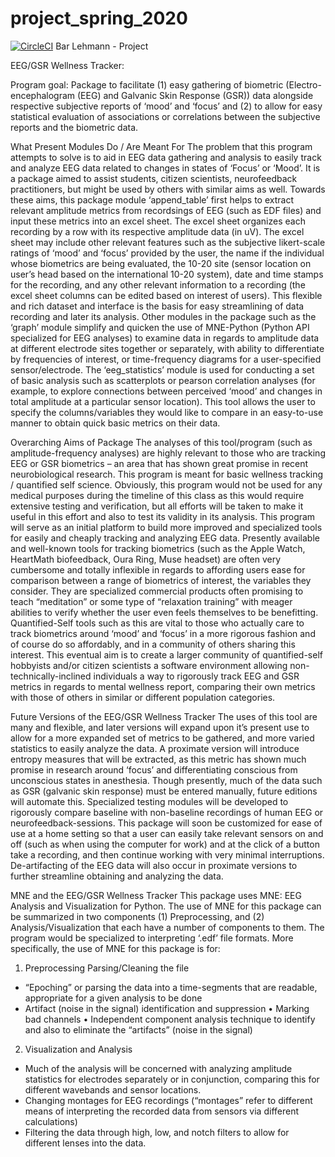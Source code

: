 # project_spring_2020

[![CircleCI](https://circleci.com/gh/biof309/project_spring_2020/tree/master.svg?style=shield)](https://circleci.com/gh/biof309/project_spring_2020/tree/master)
Bar Lehmann - Project


EEG/GSR Wellness Tracker:

Program goal: Package to facilitate (1) easy gathering of biometric (Electro-encephalogram (EEG) and Galvanic Skin Response (GSR)) data alongside respective subjective reports of ‘mood’ and ‘focus’ and (2) to allow for easy statistical evaluation of associations or correlations between the subjective reports and the biometric data.

What Present Modules Do / Are Meant For
The problem that this program attempts to solve is to aid in EEG data gathering and analysis to easily track and analyze EEG data related to changes in states of ‘Focus’ or ‘Mood’. It is a package aimed to assist students, citizen scientists, neurofeedback practitioners, but might be used by others with similar aims as well. 
Towards these aims, this package module ‘append_table’ first helps to extract relevant amplitude metrics from recordsings of EEG (such as EDF files) and input these metrics into an excel sheet. The excel sheet organizes each recording by a row with its respective amplitude data (in uV). The excel sheet may include other relevant features such as the subjective likert-scale ratings of ‘mood’ and ‘focus’ provided by the user, the name if the individual whose biometrics are being evaluated, the 10-20 site (sensor location on user’s head based on the international 10-20 system), date and time stamps for the recording, and any other relevant information to a recording (the excel sheet columns can be edited based on interest of users). This flexible and rich dataset and interface is the basis for easy streamlining of data recording and later its analysis. 
Other modules in the package such as the ‘graph’ module simplify and quicken the use of MNE-Python (Python API specialized for EEG analyses) to examine data in regards to amplitude data at different electrode sites together or separately, with ability to differentiate by frequencies of interest, or time-frequency diagrams for a user-specified sensor/electrode. 
The ‘eeg_statistics’ module is used for conducting a set of basic analysis such as scatterplots or pearson correlation analyses (for example, to explore connections between perceived ‘mood’ and changes in total amplitude at a particular sensor location). This tool allows the user to specify the columns/variables they would like to compare in an easy-to-use manner to obtain quick basic metrics on their data. 

Overarching Aims of Package
The analyses of this tool/program (such as amplitude-frequency analyses) are highly relevant to those who are tracking EEG or GSR biometrics – an area that has shown great promise in recent neurobiological research. This program is meant for basic wellness tracking / quantified self science. Obviously, this program would not be used for any medical purposes during the timeline of this class as this would require extensive testing and verification, but all efforts will be taken to make it useful in this effort and also to test its validity in its analysis. This program will serve as an initial platform to build more improved and specialized tools for easily and cheaply tracking and analyzing EEG data. 
Presently available and well-known tools for tracking biometrics (such as the Apple Watch, HeartMath biofeedback, Oura Ring, Muse headset) are often very cumbersome and totally inflexible in regards to affording users ease for comparison between a range of biometrics of interest, the variables they consider. They are specialized commercial products often promising to teach “meditation” or some type of “relaxation training” with meager abilities to verify whether the user even feels themselves to be benefitting. Quantified-Self tools such as this are vital to those who actually care to track biometrics around ‘mood’ and ‘focus’ in a more rigorous fashion and of course do so affordably, and in a community of others sharing this interest. This eventual aim is to create a larger community of quantified-self hobbyists and/or citizen scientists a software environment allowing non-technically-inclined individuals a way to rigorously track EEG and GSR metrics in regards to mental wellness report, comparing their own metrics with those of others in similar or different population categories.  

Future Versions of the EEG/GSR Wellness Tracker
The uses of this tool are many and flexible, and later versions will expand upon it’s present use to allow for a more expanded set of metrics to be gathered, and more varied statistics to easily analyze the data. A proximate version will introduce entropy measures that will be extracted, as this metric has shown much promise in research around ‘focus’ and differentiating conscious from unconscious states in anesthesia. Though presently, much of the data such as GSR (galvanic skin response) must be entered manually, future editions will automate this. Specialized testing modules will be developed to rigorously compare baseline with non-baseline recordings of human EEG or neurofeedback-sessions. This package will soon be customized for ease of use at a home setting so that a user can easily take relevant sensors on and off (such as when using the computer for work) and at the click of a button take a recording, and then continue working with very minimal interruptions. De-artifacting of the EEG data will also occur in proximate versions to further streamline obtaining and analyzing the data. 


MNE and the EEG/GSR Wellness Tracker
This package uses MNE: EEG Analysis and Visualization for Python. The use of MNE for this package can be summarized in two components (1) Preprocessing, and (2) Analysis/Visualization that each have a number of components to them. The program would be specialized to interpreting ‘.edf’ file formats. More specifically, the use of MNE for this package is for: 
1)	Preprocessing
Parsing/Cleaning the file
-	“Epoching” or parsing the data into a time-segments that are readable, appropriate for a given analysis to be done
-	Artifact (noise in the signal) identification and suppression
•	Marking bad channels
•	Independent component analysis technique to identify and also to eliminate the “artifacts” (noise in the signal)
2)	Visualization and Analysis 
-	Much of the analysis will be concerned with analyzing amplitude statistics for electrodes separately or in conjunction, comparing this for different wavebands and sensor locations. 
-	Changing montages for EEG recordings (“montages” refer to different means of interpreting the recorded data from sensors via different calculations)
-	Filtering the data through high, low, and notch filters to allow for different lenses into the data.
